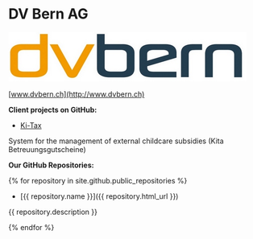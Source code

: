 # DV Bern AG

![](dvbern.jpg?raw=true)

[www.dvbern.ch](http://www.dvbern.ch)

**Client projects on GitHub:**
  * [Ki-Tax](https://github.com/StadtBern/Ki-Tax)
  
   System for the management of external childcare subsidies (Kita Betreuungsgutscheine)
   
**Our GitHub Repositories:**

{% for repository in site.github.public_repositories %}

  * [{{ repository.name }}]({{ repository.html_url }})
  
   {{ repository.description }}

{% endfor %}
